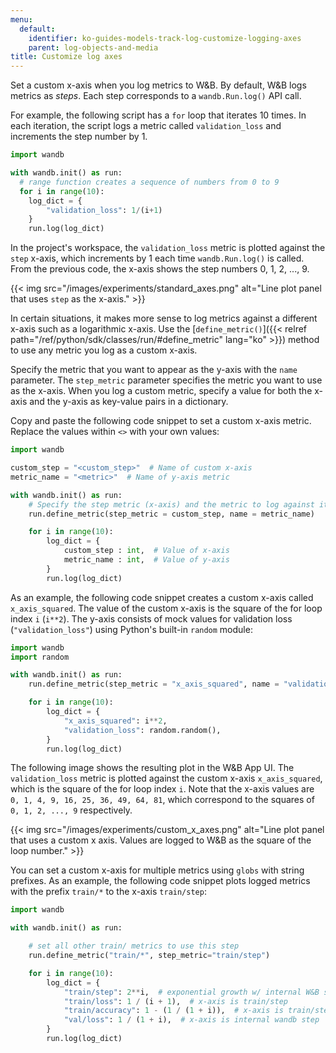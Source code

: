 ```yaml
---
menu:
  default:
    identifier: ko-guides-models-track-log-customize-logging-axes
    parent: log-objects-and-media
title: Customize log axes
---
```


Set a custom x-axis when you log metrics to W&B. By default, W&B logs metrics as *steps*. Each step corresponds to a `wandb.Run.log()` API call. 

For example, the following script has a `for` loop that iterates 10 times. In each iteration, the script logs a metric called `validation_loss` and increments the step number by 1.

```python
import wandb

with wandb.init() as run:
  # range function creates a sequence of numbers from 0 to 9
  for i in range(10):
    log_dict = {
        "validation_loss": 1/(i+1)   
    }
    run.log(log_dict)
```

In the project's workspace, the `validation_loss` metric is plotted against the `step` x-axis, which increments by 1 each time `wandb.Run.log()` is called. From the previous code, the x-axis shows the step numbers 0, 1, 2, ..., 9.

{{< img src="/images/experiments/standard_axes.png" alt="Line plot panel that uses `step` as the x-axis." >}}

In certain situations, it makes more sense to log metrics against a different x-axis such as a logarithmic x-axis. Use the [`define_metric()`]({{< relref path="/ref/python/sdk/classes/run/#define_metric" lang="ko" >}}) method to use any metric you log  as a custom x-axis.

Specify the metric that you want to appear as the y-axis with the `name` parameter. The `step_metric` parameter specifies the metric you want to use as the x-axis. When you log a custom metric, specify a value for both the x-axis and the y-axis as key-value pairs in a dictionary. 

Copy and paste the following code snippet to set a custom x-axis metric. Replace the values within `<>` with your own values:

```python
import wandb

custom_step = "<custom_step>"  # Name of custom x-axis
metric_name = "<metric>"  # Name of y-axis metric

with wandb.init() as run:
    # Specify the step metric (x-axis) and the metric to log against it (y-axis)
    run.define_metric(step_metric = custom_step, name = metric_name)

    for i in range(10):
        log_dict = {
            custom_step : int,  # Value of x-axis
            metric_name : int,  # Value of y-axis
        }
        run.log(log_dict)
```

As an example, the following code snippet creates a custom x-axis called `x_axis_squared`. The value of the custom x-axis is the square of the for loop index `i` (`i**2`). The y-axis consists of mock values for validation loss (`"validation_loss"`) using Python's built-in `random` module: 

```python
import wandb
import random

with wandb.init() as run:
    run.define_metric(step_metric = "x_axis_squared", name = "validation_loss")

    for i in range(10):
        log_dict = {
            "x_axis_squared": i**2,
            "validation_loss": random.random(),
        }
        run.log(log_dict)
```

The following image shows the resulting plot in the W&B App UI. The `validation_loss` metric is plotted against the custom x-axis `x_axis_squared`, which is the square of the for loop index `i`. Note that the x-axis values are `0, 1, 4, 9, 16, 25, 36, 49, 64, 81`, which correspond to the squares of `0, 1, 2, ..., 9` respectively.

{{< img src="/images/experiments/custom_x_axes.png" alt="Line plot panel that uses a custom x axis. Values are logged to W&B as the square of the loop number." >}}

You can set a custom x-axis for multiple metrics using `globs` with string prefixes. As an example, the following code snippet plots logged metrics with the prefix `train/*` to the x-axis `train/step`:

```python
import wandb

with wandb.init() as run:

    # set all other train/ metrics to use this step
    run.define_metric("train/*", step_metric="train/step")

    for i in range(10):
        log_dict = {
            "train/step": 2**i,  # exponential growth w/ internal W&B step
            "train/loss": 1 / (i + 1),  # x-axis is train/step
            "train/accuracy": 1 - (1 / (1 + i)),  # x-axis is train/step
            "val/loss": 1 / (1 + i),  # x-axis is internal wandb step
        }
        run.log(log_dict)
```


<!-- [Try `define_metric` in Google Colab](https://wandb.me/define-metric-colab). -->